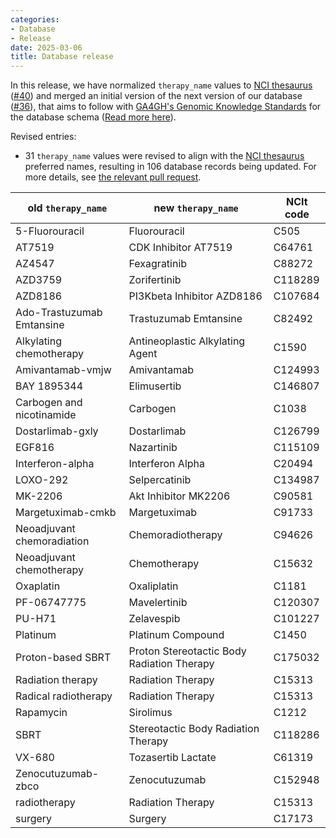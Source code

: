 ```yaml
---
categories: 
- Database
- Release
date: 2025-03-06
title: Database release
---
```

In this release, we have normalized `therapy_name` values to [NCI thesaurus](https://evsexplore.semantics.cancer.gov/evsexplore/welcome) ([#40](https://github.com/vanallenlab/moalmanac-db/pull/40)) and merged an initial version of the next version of our database ([#36](https://github.com/vanallenlab/moalmanac-db/pull/36)), that aims to follow with [GA4GH's Genomic Knowledge Standards](https://www.ga4gh.org/work_stream/genomic-knowledge-standards/) for the database schema ([Read more here](https://github.com/vanallenlab/moalmanac-db/blob/main/docs/referenced-schema-draft-about.md)). 

Revised entries:
- 31 `therapy_name` values were revised to align with the [NCI thesaurus](https://evsexplore.semantics.cancer.gov/evsexplore/welcome) preferred names, resulting in 106 database records being updated. For more details, see [the relevant pull request](https://github.com/vanallenlab/moalmanac-db/pull/40).

| old `therapy_name` | new `therapy_name` | NCIt code |
|---|---|---|
| 5-Fluorouracil | Fluorouracil | C505 |
| AT7519 | CDK Inhibitor AT7519 | C64761 |
| AZ4547 | Fexagratinib | C88272 |
| AZD3759 | Zorifertinib | C118289 |
| AZD8186 | PI3Kbeta Inhibitor AZD8186 | C107684 |
| Ado-Trastuzumab Emtansine | Trastuzumab Emtansine | C82492 |
| Alkylating chemotherapy | Antineoplastic Alkylating Agent | C1590 |
| Amivantamab-vmjw | Amivantamab | C124993 |
| BAY 1895344 | Elimusertib | C146807 |
| Carbogen and nicotinamide  | Carbogen | C1038 |
| Dostarlimab-gxly | Dostarlimab | C126799 |
| EGF816 | Nazartinib | C115109 |
| Interferon-alpha | Interferon Alpha | C20494 |
| LOXO-292 | Selpercatinib | C134987 |
| MK-2206 | Akt Inhibitor MK2206 | C90581 |
| Margetuximab-cmkb | Margetuximab | C91733 |
| Neoadjuvant chemoradiation | Chemoradiotherapy | C94626 |
| Neoadjuvant chemotherapy | Chemotherapy | C15632 |
| Oxaplatin | Oxaliplatin | C1181 |
| PF-06747775 | Mavelertinib | C120307 |
| PU-H71 | Zelavespib | C101227 |
| Platinum | Platinum Compound | C1450 |
| Proton-based SBRT | Proton Stereotactic Body Radiation Therapy | C175032 |
| Radiation therapy | Radiation Therapy | C15313 |
| Radical radiotherapy | Radiation Therapy | C15313 |
| Rapamycin | Sirolimus | C1212 |
| SBRT | Stereotactic Body Radiation Therapy | C118286 |
| VX-680 | Tozasertib Lactate | C61319 |
| Zenocutuzumab-zbco | Zenocutuzumab | C152948 |
| radiotherapy | Radiation Therapy | C15313 |
| surgery | Surgery | C17173 |
